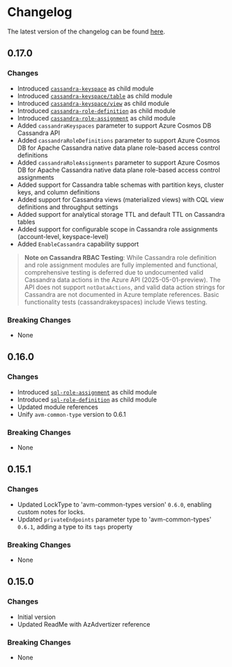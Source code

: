 # Changelog

The latest version of the changelog can be found [here](https://github.com/Azure/bicep-registry-modules/blob/main/avm/res/document-db/database-account/CHANGELOG.md).

## 0.17.0

### Changes

- Introduced [`cassandra-keyspace`](/Azure/bicep-registry-modules/blob/main/avm/res/document-db/database-account/cassandra-keyspace) as child module
- Introduced [`cassandra-keyspace/table`](/Azure/bicep-registry-modules/blob/main/avm/res/document-db/database-account/cassandra-keyspace/table) as child module
- Introduced [`cassandra-keyspace/view`](/Azure/bicep-registry-modules/blob/main/avm/res/document-db/database-account/cassandra-keyspace/view) as child module
- Introduced [`cassandra-role-definition`](/Azure/bicep-registry-modules/blob/main/avm/res/document-db/database-account/cassandra-role-definition) as child module
- Introduced [`cassandra-role-assignment`](/Azure/bicep-registry-modules/blob/main/avm/res/document-db/database-account/cassandra-role-assignment) as child module
- Added `cassandraKeyspaces` parameter to support Azure Cosmos DB Cassandra API
- Added `cassandraRoleDefinitions` parameter to support Azure Cosmos DB for Apache Cassandra native data plane role-based access control definitions
- Added `cassandraRoleAssignments` parameter to support Azure Cosmos DB for Apache Cassandra native data plane role-based access control assignments
- Added support for Cassandra table schemas with partition keys, cluster keys, and column definitions
- Added support for Cassandra views (materialized views) with CQL view definitions and throughput settings
- Added support for analytical storage TTL and default TTL on Cassandra tables
- Added support for configurable scope in Cassandra role assignments (account-level, keyspace-level)
- Added `EnableCassandra` capability support

> **Note on Cassandra RBAC Testing**: While Cassandra role definition and role assignment modules are fully implemented and functional, comprehensive testing is deferred due to undocumented valid Cassandra data actions in the Azure API (2025-05-01-preview). The API does not support `notDataActions`, and valid data action strings for Cassandra are not documented in Azure template references. Basic functionality tests (cassandrakeyspaces) include Views testing.

### Breaking Changes

- None

## 0.16.0

### Changes

- Introduced [`sql-role-assignment`](/Azure/bicep-registry-modules/blob/main/avm/res/document-db/database-account/sql-role-assignment) as child module
- Introduced [`sql-role-definition`](/Azure/bicep-registry-modules/blob/main/avm/res/document-db/database-account/sql-role-definition) as child module
- Updated module references
- Unify `avm-common-type` version to 0.6.1

### Breaking Changes

- None

## 0.15.1

### Changes

- Updated LockType to 'avm-common-types version' `0.6.0`, enabling custom notes for locks.
- Updated `privateEndpoints` parameter type to 'avm-common-types' `0.6.1`, adding a type to its `tags` property

### Breaking Changes

- None

## 0.15.0

### Changes

- Initial version
- Updated ReadMe with AzAdvertizer reference

### Breaking Changes

- None
